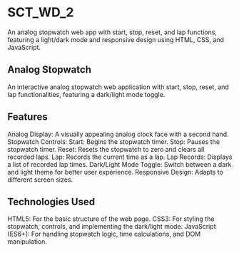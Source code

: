 # SCT_WD_2
An analog stopwatch web app with start, stop, reset, and lap functions, featuring a light/dark mode and responsive design using HTML, CSS, and JavaScript.

## Analog Stopwatch
An interactive analog stopwatch web application with start, stop, reset, and lap functionalities, featuring a dark/light mode toggle.

## Features
Analog Display: A visually appealing analog clock face with a second hand.
Stopwatch Controls:
Start: Begins the stopwatch timer.
Stop: Pauses the stopwatch timer.
Reset: Resets the stopwatch to zero and clears all recorded laps.
Lap: Records the current time as a lap.
Lap Records: Displays a list of recorded lap times.
Dark/Light Mode Toggle: Switch between a dark and light theme for better user experience.
Responsive Design: Adapts to different screen sizes.

## Technologies Used
HTML5: For the basic structure of the web page.
CSS3: For styling the stopwatch, controls, and implementing the dark/light mode.
JavaScript (ES6+): For handling stopwatch logic, time calculations, and DOM manipulation.